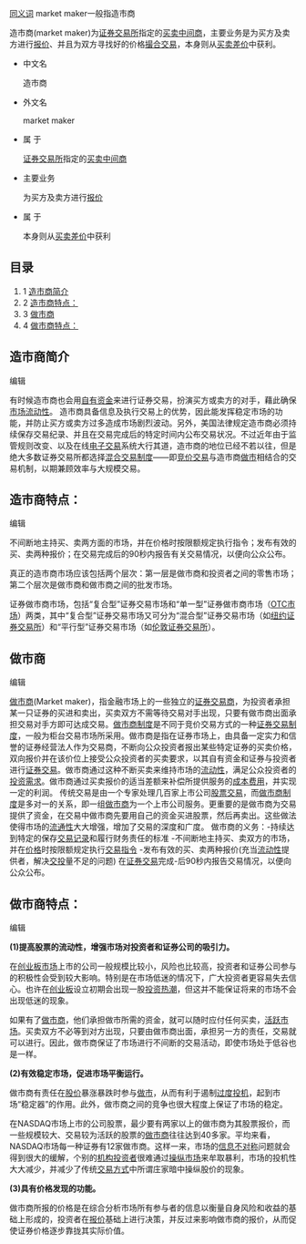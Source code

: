 






[同义词](https://baike.baidu.com/subview/71844/10028254.htm) market maker一般指造市商

造市商(market maker)为[证券交易所](https://baike.baidu.com/item/%E8%AF%81%E5%88%B8%E4%BA%A4%E6%98%93%E6%89%80)指定的[买卖中间商](https://baike.baidu.com/item/%E4%B9%B0%E5%8D%96%E4%B8%AD%E9%97%B4%E5%95%86/7543835)，主要业务是为买方及卖方进行[报价](https://baike.baidu.com/item/%E6%8A%A5%E4%BB%B7)、并且为双方寻找好的价格[撮合交易](https://baike.baidu.com/item/%E6%92%AE%E5%90%88%E4%BA%A4%E6%98%93)，本身则从[买卖差价](https://baike.baidu.com/item/%E4%B9%B0%E5%8D%96%E5%B7%AE%E4%BB%B7)中获利。

- 中文名

  造市商

- 外文名

  market maker

- 属    于

  [证券交易所](https://baike.baidu.com/item/%E8%AF%81%E5%88%B8%E4%BA%A4%E6%98%93%E6%89%80)指定的[买卖中间商](https://baike.baidu.com/item/%E4%B9%B0%E5%8D%96%E4%B8%AD%E9%97%B4%E5%95%86/7543835)

- 主要业务

  为买方及卖方进行[报价](https://baike.baidu.com/item/%E6%8A%A5%E4%BB%B7)

- 属    于

  本身则从[买卖差价](https://baike.baidu.com/item/%E4%B9%B0%E5%8D%96%E5%B7%AE%E4%BB%B7)中获利

## 目录

1. 1 [造市商简介](https://baike.baidu.com/item/%E9%80%A0%E5%B8%82%E5%95%86/5477793?fr=aladdin&fromid=11246282&fromtitle=market+maker#1)
2. 2 [造市商特点：](https://baike.baidu.com/item/%E9%80%A0%E5%B8%82%E5%95%86/5477793?fr=aladdin&fromid=11246282&fromtitle=market+maker#2)
3. 3 [做市商](https://baike.baidu.com/item/%E9%80%A0%E5%B8%82%E5%95%86/5477793?fr=aladdin&fromid=11246282&fromtitle=market+maker#3)
4. 4 [做市商特点：](https://baike.baidu.com/item/%E9%80%A0%E5%B8%82%E5%95%86/5477793?fr=aladdin&fromid=11246282&fromtitle=market+maker#4)

## 造市商简介

编辑

有时候造市商也会用[自有资金](https://baike.baidu.com/item/%E8%87%AA%E6%9C%89%E8%B5%84%E9%87%91)来进行证券交易，扮演买方或卖方的对手，藉此确保[市场流动性](https://baike.baidu.com/item/%E5%B8%82%E5%9C%BA%E6%B5%81%E5%8A%A8%E6%80%A7)。 造市商具备信息及执行交易上的优势，因此能发挥稳定市场的功能，并防止买方或卖方过多造成市场剧烈波动。另外，美国法律规定造市商必须持续保存交易纪录、并且在交易完成后的特定时间内公布交易状况。不过近年由于监管规则改变、以及在线[电子交易](https://baike.baidu.com/item/%E7%94%B5%E5%AD%90%E4%BA%A4%E6%98%93/906318)系统大行其道，造市商的地位已经不若以往，但是绝大多数证券交易所都选择[混合交易制度](https://baike.baidu.com/item/%E6%B7%B7%E5%90%88%E4%BA%A4%E6%98%93%E5%88%B6%E5%BA%A6)——即[竞价交易](https://baike.baidu.com/item/%E7%AB%9E%E4%BB%B7%E4%BA%A4%E6%98%93)与造市商[做市](https://baike.baidu.com/item/%E5%81%9A%E5%B8%82/5468737)相结合的交易机制，以期兼顾效率与大规模交易。

## 造市商特点：

编辑

不间断地主持买、卖两方面的市场，并在价格时按限额规定执行指令；发布有效的买、卖两种报价；在交易完成后的90秒内报告有关交易情况，以便向公众公布。

真正的造市商市场应该包括两个层次：第一层是做市商和投资者之间的零售市场；第二个层次是做市商和做市商之间的批发市场。

证券做市商市场，包括“复合型”证券交易市场和“单一型”证券做市商市场（[OTC市场](https://baike.baidu.com/item/OTC%E5%B8%82%E5%9C%BA/1636124)）两类，其中“复合型”证券交易市场又可分为“混合型”证券交易市场（如[纽约证券交易所](https://baike.baidu.com/item/%E7%BA%BD%E7%BA%A6%E8%AF%81%E5%88%B8%E4%BA%A4%E6%98%93%E6%89%80)）和“平行型”证券交易市场（如[伦敦证券交易所](https://baike.baidu.com/item/%E4%BC%A6%E6%95%A6%E8%AF%81%E5%88%B8%E4%BA%A4%E6%98%93%E6%89%80/271753)）。

## 做市商

编辑

[做市商](https://baike.baidu.com/item/%E5%81%9A%E5%B8%82%E5%95%86)(Market maker)，指金融市场上的一些独立的[证券交易商](https://baike.baidu.com/item/%E8%AF%81%E5%88%B8%E4%BA%A4%E6%98%93%E5%95%86)，为投资者承担某一只证券的买进和卖出，买卖双方不需等待交易对手出现，只要有做市商出面承担交易对手方即可达成交易。[做市商制度](https://baike.baidu.com/item/%E5%81%9A%E5%B8%82%E5%95%86%E5%88%B6%E5%BA%A6)是不同于竞价交易方式的一种[证券交易制度](https://baike.baidu.com/item/%E8%AF%81%E5%88%B8%E4%BA%A4%E6%98%93%E5%88%B6%E5%BA%A6)，一般为柜台交易市场所采用。做市商是指在证券市场上，由具备一定实力和信誉的证券经营法人作为交易商，不断向公众投资者报出某些特定证券的买卖价格，双向报价并在该价位上接受公众投资者的买卖要求，以其自有资金和证券与投资者进行[证券交易](https://baike.baidu.com/item/%E8%AF%81%E5%88%B8%E4%BA%A4%E6%98%93)。做市商通过这种不断买卖来维持市场的[流动性](https://baike.baidu.com/item/%E6%B5%81%E5%8A%A8%E6%80%A7)，满足公众投资者的[投资需求](https://baike.baidu.com/item/%E6%8A%95%E8%B5%84%E9%9C%80%E6%B1%82)。做市商通过买卖报价的适当差额来补偿所提供服务的[成本费用](https://baike.baidu.com/item/%E6%88%90%E6%9C%AC%E8%B4%B9%E7%94%A8/10650028)，并实现一定的利润。 传统交易是由一个专家处理几百家上市公司[股票交易](https://baike.baidu.com/item/%E8%82%A1%E7%A5%A8%E4%BA%A4%E6%98%93)，而[做市商制度](https://baike.baidu.com/item/%E5%81%9A%E5%B8%82%E5%95%86%E5%88%B6%E5%BA%A6)是多对一的关系，即一组[做市商](https://baike.baidu.com/item/%E5%81%9A%E5%B8%82%E5%95%86/268436)为一个上市公司服务。更重要的是做市商为交易提供了资金，在交易中做市商先要用自己的资金买进股票，然后再卖出。这些做法使得市场的[流通性](https://baike.baidu.com/item/%E6%B5%81%E9%80%9A%E6%80%A7)大大增强，增加了交易的深度和广度。 做市商的义务：-持续达到特定的保存[交易记录](https://baike.baidu.com/item/%E4%BA%A4%E6%98%93%E8%AE%B0%E5%BD%95)和履行财务责任的标准 -不间断地主持买、卖双方的市场，并在[价格](https://baike.baidu.com/item/%E4%BB%B7%E6%A0%BC)时按限额规定执行[交易指令](https://baike.baidu.com/item/%E4%BA%A4%E6%98%93%E6%8C%87%E4%BB%A4) -发布有效的买、卖两种报价(充当[流动性](https://baike.baidu.com/item/%E6%B5%81%E5%8A%A8%E6%80%A7)提供者，解决[交投](https://baike.baidu.com/item/%E4%BA%A4%E6%8A%95)量不足的问题) 在[证券交易](https://baike.baidu.com/item/%E8%AF%81%E5%88%B8%E4%BA%A4%E6%98%93)完成-后90秒内报告交易情况，以便向公众公布。

## 做市商特点：

编辑

**(1)提高股票的流动性，增强市场对投资者和证券公司的吸引力。**

在[创业板市场](https://baike.baidu.com/item/%E5%88%9B%E4%B8%9A%E6%9D%BF%E5%B8%82%E5%9C%BA/1030400)上市的公司一般规模比较小，风险也比较高，投资者和证券公司参与的积极性会受到较大影响。特别是在市场低迷的情况下，广大投资者更容易失去信心。也许在[创业板](https://baike.baidu.com/item/%E5%88%9B%E4%B8%9A%E6%9D%BF/1738781)设立初期会出现一股[投资热潮](https://baike.baidu.com/item/%E6%8A%95%E8%B5%84%E7%83%AD%E6%BD%AE/10259653)，但这并不能保证将来的市场不会出现低迷的现象。

如果有了[做市商](https://baike.baidu.com/item/%E5%81%9A%E5%B8%82%E5%95%86)，他们承担做市所需的资金，就可以随时应付任何买卖，[活跃市场](https://baike.baidu.com/item/%E6%B4%BB%E8%B7%83%E5%B8%82%E5%9C%BA/5021979)。买卖双方不必等到对方出现，只要由做市商出面，承担另一方的责任，交易就可以进行。因此，做市商保证了市场进行不间断的交易活动，即使市场处于低谷也是一样。

**(2)有效稳定市场，促进市场平衡运行。**

做市商有责任在[股价](https://baike.baidu.com/item/%E8%82%A1%E4%BB%B7)暴涨暴跌时参与[做市](https://baike.baidu.com/item/%E5%81%9A%E5%B8%82/5468737)，从而有利于遏制[过度投机](https://baike.baidu.com/item/%E8%BF%87%E5%BA%A6%E6%8A%95%E6%9C%BA/12749880)，起到市场“稳定器”的作用。此外，做市商之间的竞争也很大程度上保证了市场的稳定。

在NASDAQ市场上市的公司股票，最少要有两家以上的做市商为其股票报价，而一些规模较大、交易较为活跃的股票的[做市商](https://baike.baidu.com/item/%E5%81%9A%E5%B8%82%E5%95%86/268436)往往达到40多家。平均来看，NASDAQ市场每一种证券有12家做市商。这样一来，市场的[信息不对称](https://baike.baidu.com/item/%E4%BF%A1%E6%81%AF%E4%B8%8D%E5%AF%B9%E7%A7%B0)问题就会得到很大的缓解，个别的[机构投资者](https://baike.baidu.com/item/%E6%9C%BA%E6%9E%84%E6%8A%95%E8%B5%84%E8%80%85)很难通过[操纵市场](https://baike.baidu.com/item/%E6%93%8D%E7%BA%B5%E5%B8%82%E5%9C%BA/8332829)来牟取暴利，市场的投机性大大减少，并减少了传统[交易方式](https://baike.baidu.com/item/%E4%BA%A4%E6%98%93%E6%96%B9%E5%BC%8F)中所谓庄家暗中操纵股价的现象。

**(3)具有价格发现的功能。**

做市商所报的价格是在综合分析市场所有参与者的信息以衡量自身风险和收益的基础上形成的，投资者在[报价](https://baike.baidu.com/item/%E6%8A%A5%E4%BB%B7)基础上进行决策，并反过来影响做市商的报价，从而促使证券价格逐步靠拢其实际价值。